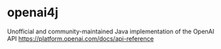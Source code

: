 # openai4j

Unofficial and community-maintained Java implementation of the OpenAI API
https://platform.openai.com/docs/api-reference

